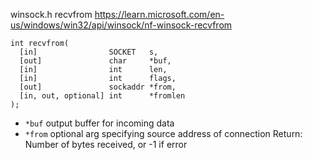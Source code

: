 winsock.h recvfrom
https://learn.microsoft.com/en-us/windows/win32/api/winsock/nf-winsock-recvfrom
```
int recvfrom(
  [in]                SOCKET   s,
  [out]               char     *buf,
  [in]                int      len,
  [in]                int      flags,
  [out]               sockaddr *from,
  [in, out, optional] int      *fromlen
);
```
- `*buf` output buffer for incoming data
- `*from` optional arg specifying source address of connection
Return: Number of bytes received, or -1 if error